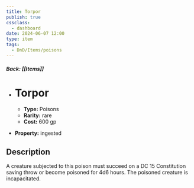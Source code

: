 ```yaml
---
title: Torpor
publish: true
cssclass:
  - dashboard
date: 2024-06-07 12:00
type: item
tags:
  - DnD/Items/poisons
---
```


##### Back: [[Items]]

- # Torpor

    - **Type:** Poisons
    - **Rarity:** rare
    - **Cost:** 600 gp
- **Property:** ingested



## Description 

A creature subjected to this poison must succeed on a DC 15 Constitution saving throw or become poisoned for 4d6 hours. The poisoned creature is incapacitated.
